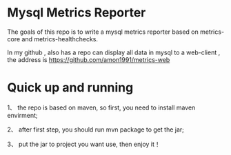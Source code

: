 # Mysql Metrics Reporter

The goals of this repo is to write a mysql metrics reporter based on metrics-core and metrics-healthchecks.

In my github , also has a repo can display all data in mysql to a web-client , the address is https://github.com/amon1991/metrics-web

# Quick up and running

1、 the repo is based on maven, so first, you need to install maven envirment;

2、 after first step, you should run mvn package to get the jar;

3、 put the jar to project you want use, then enjoy it！
